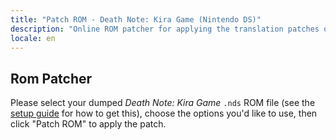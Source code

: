```yaml
---
title: "Patch ROM - Death Note: Kira Game (Nintendo DS)"
description: "Online ROM patcher for applying the translation patches of Death Note: Kira Game"
locale: en
---
```


## Rom Patcher

Please select your dumped _Death Note: Kira Game_ `.nds` ROM file (see the [setup guide](/kiragame/guide/nds) for how to get this), choose the options you'd like to use, then click "Patch ROM" to apply the patch.
